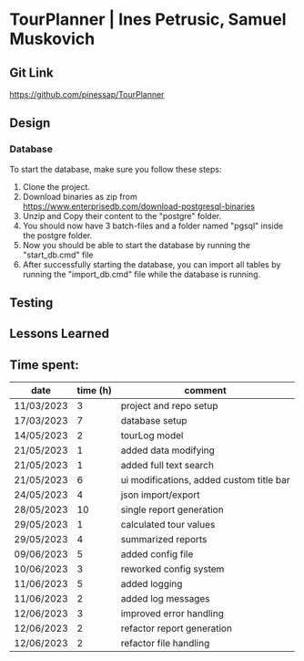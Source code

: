 # TourPlanner | Ines Petrusic, Samuel Muskovich

## Git Link

https://github.com/pinessap/TourPlanner

## Design

### Database

To start the database, make sure you follow these steps:

1. Clone the project.
2. Download binaries as zip from https://www.enterprisedb.com/download-postgresql-binaries
3. Unzip and Copy their content to the "postgre" folder.
4. You should now have 3 batch-files and a folder named "pgsql" inside the postgre folder.
5. Now you should be able to start the database by running the "start_db.cmd" file
6. After successfully starting the database, you can import all tables by running the "import_db.cmd" file while the database is running.

## Testing

## Lessons Learned

## Time spent:

| date       | time (h) | comment                                  |
|------------|----------|------------------------------------------|
| 11/03/2023 | 3        | project and repo setup                   |
| 17/03/2023 | 7        | database setup                           |
| 14/05/2023 | 2        | tourLog model                            |
| 21/05/2023 | 1        | added data modifying                     |
| 21/05/2023 | 1        | added full text search                   |
| 21/05/2023 | 6        | ui modifications, added custom title bar |
| 24/05/2023 | 4        | json import/export                       |
| 28/05/2023 | 10       | single report generation                 |
| 29/05/2023 | 1        | calculated tour values                   |
| 29/05/2023 | 4        | summarized reports                       |
| 09/06/2023 | 5        | added config file                        |
| 10/06/2023 | 3        | reworked config system                   |
| 11/06/2023 | 5        | added logging                            |
| 11/06/2023 | 2        | added log messages                       |
| 12/06/2023 | 3        | improved error handling                  |
| 12/06/2023 | 2        | refactor report generation               |
| 12/06/2023 | 2        | refactor file handling                   |